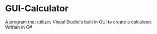 # GUI-Calculator
A program that utilizes Visual Studio's built in GUI to create a calculator. Written in C#
